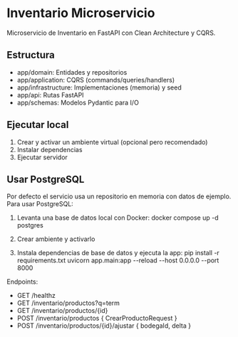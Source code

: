 # Inventario Microservicio

Microservicio de Inventario en FastAPI con Clean Architecture y CQRS.

## Estructura
- app/domain: Entidades y repositorios
- app/application: CQRS (commands/queries/handlers)
- app/infrastructure: Implementaciones (memoria) y seed
- app/api: Rutas FastAPI
- app/schemas: Modelos Pydantic para I/O

## Ejecutar local

1. Crear y activar un ambiente virtual (opcional pero recomendado)
2. Instalar dependencias
3. Ejecutar servidor

## Usar PostgreSQL

Por defecto el servicio usa un repositorio en memoria con datos de ejemplo. Para usar PostgreSQL:

1. Levanta una base de datos local con Docker:
	docker compose up -d postgres

2. Crear ambiente y activarlo

3. Instala dependencias de base de datos y ejecuta la app:
	pip install -r requirements.txt
	uvicorn app.main:app --reload --host 0.0.0.0 --port 8000

Endpoints:
- GET /healthz
- GET /inventario/productos?q=term
- GET /inventario/productos/{id}
- POST /inventario/productos { CrearProductoRequest }
- POST /inventario/productos/{id}/ajustar { bodegaId, delta }
